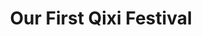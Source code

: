 ---
title: "Our First Qixi Festival"
excerpt: "Celebrating our first Qixi Festival together on August 4, 2022, in Guangzhou.<br/><img src='/images/4.jpg'>"
collection: portfolio
permalink: /life/August 4, 2022
---
